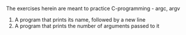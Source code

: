 The exercises herein are meant to practice C-programming - argc, argv
1. A program that prints its name, followed by a new line
2. A program that prints the number of arguments passed to it
